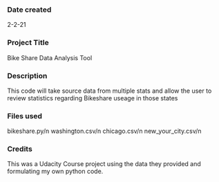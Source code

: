 ### Date created
2-2-21

### Project Title
Bike Share Data Analysis Tool

### Description
This code will take source data from multiple stats and allow the user to review statistics regarding Bikeshare useage in those states

### Files used
bikeshare.py/n
washington.csv/n
chicago.csv/n
new_your_city.csv/n

### Credits
This was a Udacity Course project using the data they provided and formulating my own python code.
